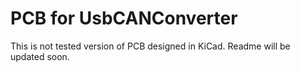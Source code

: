 # PCB for UsbCANConverter
This is not tested version of PCB designed in KiCad.
Readme will be updated soon.
